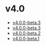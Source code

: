 # v4.0

* [v4.0.0-beta.3](v4.0.0-4.ja.md)
* [v4.0.0-beta.3](v4.0.0-3.ja.md)
* [v4.0.0-beta.2](v4.0.0-2.ja.md)
* [v4.0.0-beta.1](v4.0.0-1.ja.md)
